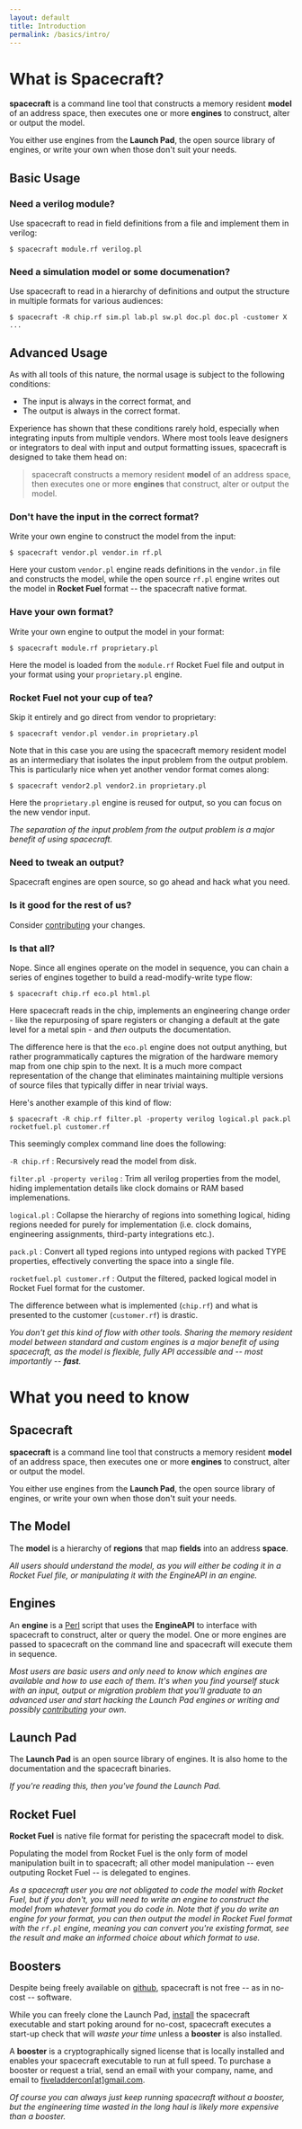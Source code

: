 ```yaml
---
layout: default
title: Introduction
permalink: /basics/intro/
---
```


[contributing]: contribute/
[contribute]:   contribute/


What is Spacecraft?
===================

**spacecraft** is a command line tool that constructs a memory resident **model** 
of an address space, then executes one or more **engines** to construct, alter or 
output the model.

You either use engines from the **Launch Pad**, the open source library of engines,
or write your own when those don't suit your needs.


Basic Usage
-----------

### Need a verilog module?

Use spacecraft to read in field definitions from a file and implement them in 
verilog:

```
$ spacecraft module.rf verilog.pl
```

### Need a simulation model or some documenation?

Use spacecraft to read in a hierarchy of definitions and output the structure
in multiple formats for various audiences:

```
$ spacecraft -R chip.rf sim.pl lab.pl sw.pl doc.pl doc.pl -customer X ...
```


Advanced Usage
--------------

As with all tools of this nature, the normal usage is subject to the 
following conditions:

*  The input is always in the correct format, and
*  The output is always in the correct format.

Experience has shown that these conditions rarely hold, especially when
integrating inputs from multiple vendors.  Where most tools leave designers or
integrators to deal with input and output formatting issues, spacecraft is 
designed to take them head on:

> spacecraft constructs a memory resident **model** of an address space, then 
> executes one or more **engines** that construct, alter or output the model.


### Don't have the input in the correct format?

Write your own engine to construct the model from the input:

```
$ spacecraft vendor.pl vendor.in rf.pl
```

Here your custom `vendor.pl` engine reads definitions in the `vendor.in` file
and constructs the model, while the open source `rf.pl` engine writes out the 
model in **Rocket Fuel** format -- the spacecraft native format.


### Have your own format?

Write your own engine to output the model in your format:

```
$ spacecraft module.rf proprietary.pl
```

Here the model is loaded from the `module.rf` Rocket Fuel file and output in
your format using your `proprietary.pl` engine.


### Rocket Fuel not your cup of tea?

Skip it entirely and go direct from vendor to proprietary:

```
$ spacecraft vendor.pl vendor.in proprietary.pl
```

Note that in this case you are using the spacecraft memory resident model as an 
intermediary that isolates the input problem from the output problem.  This is 
particularly nice when yet another vendor format comes along:

```
$ spacecraft vendor2.pl vendor2.in proprietary.pl
```

Here the `proprietary.pl` engine is reused for output, so you can focus on the 
new vendor input.

*The separation of the input problem from the output problem is a major
benefit of using spacecraft.*


### Need to tweak an output?

Spacecraft engines are open source, so go ahead and hack what you need.


### Is it good for the rest of us?  

Consider [contributing](/contribute) your changes.


### Is that all?

Nope.  Since all engines operate on the model in sequence, you can chain a 
series of engines together to build a read-modify-write type flow:

```
$ spacecraft chip.rf eco.pl html.pl
```

Here spacecraft reads in the chip, implements an engineering change order - like 
the repurposing of spare registers or changing a default at the gate level for a 
metal spin - and *then* outputs the documentation.

The difference here is that the `eco.pl` engine does not output anything, but 
rather programmatically captures the migration of the hardware memory map from 
one chip spin to the next.  It is a much more compact representation of the 
change that eliminates maintaining multiple versions of source files that
typically differ in near trivial ways.


Here's another example of this kind of flow:

```
$ spacecraft -R chip.rf filter.pl -property verilog logical.pl pack.pl rocketfuel.pl customer.rf
```

This seemingly complex command line does the following:

`-R chip.rf` 
	: Recursively read the model from disk.

`filter.pl -property verilog`
	: Trim all verilog properties from the model, hiding implementation details
	  like clock domains or RAM based implemenations.

`logical.pl`
    : Collapse the hierarchy of regions into something logical, hiding 
      regions needed for purely for implementation (i.e. clock domains, 
      engineering assignments, third-party integrations etc.).

`pack.pl`
	: Convert all typed regions into untyped regions with packed TYPE properties,
	  effectively converting the space into a single file.

`rocketfuel.pl customer.rf`
	: Output the filtered, packed logical model in Rocket Fuel format for the
	  customer.  

The difference between what is implemented (`chip.rf`) and what is presented
to the customer (`customer.rf`) is drastic.

*You don't get this kind of flow with other tools.  Sharing the memory resident
model between standard and custom engines is a major benefit of using spacecraft,
as the model is flexible, fully API accessible and -- most importantly -- 
**fast**.*


What you need to know
=====================

Spacecraft
----------

**spacecraft** is a command line tool that constructs a memory resident **model** 
of an address space, then executes one or more **engines** to construct, alter or 
output the model.

You either use engines from the **Launch Pad**, the open source library of engines,
or write your own when those don't suit your needs.


The Model
---------

The **model** is a hierarchy of **regions** that map **fields** into an address 
**space**.

*All users should understand the model, as you will either be coding it in a
Rocket Fuel file, or manipulating it with the EngineAPI in an engine.*


Engines
-------

An **engine** is a [Perl](http://www.perl.org) script that uses the **EngineAPI** 
to interface with spacecraft to construct, alter or query the model.  One or 
more engines are passed to spacecraft on the command line and spacecraft will 
execute them in sequence.

*Most users are basic users and only need to know which engines are available 
and how to use each of them.  It's when you find yourself stuck with an 
input, output or migration problem that you'll graduate to an advanced user and 
start hacking the Launch Pad engines or writing and possibly 
[contributing](/contribute) your own.*


Launch Pad
----------

The **Launch Pad** is an open source library of engines.  It is also home to the 
documentation and the spacecraft binaries.

*If you're reading this, then you've found the Launch Pad.*


Rocket Fuel
-----------

**Rocket Fuel** is native file format for peristing the spacecraft model to 
disk.

Populating the model from Rocket Fuel is the only form of model manipulation 
built in to spacecraft; all other model manipulation -- even outputing Rocket 
Fuel -- is delegated to engines.

*As a spacecraft user you are not obligated to code the model with Rocket Fuel, 
but if you don't, you will need to write an engine to construct the model from 
whatever format you do code in.  Note that if you do write an engine for your 
format, you can then output the model in Rocket Fuel format with the `rf.pl` 
engine, meaning you can convert you're existing format, see the result and make 
an informed choice about which format to use.*


Boosters
--------

Despite being freely available on [github](https://github.com/fiveladdercon/launchpad),
spacecraft is not free -- as in no-cost -- software.

While you can freely clone the Launch Pad, [install](/basics/install) the 
spacecraft executable and start poking around for no-cost, spacecraft executes 
a start-up check that will *waste your time* unless a **booster** is also 
installed.

A **booster** is a cryptographically signed license that is locally installed and 
enables your spacecraft executable to run at full speed. To purchase a booster 
or request a trial, send an email with your company, name, and email to 
<u>fiveladdercon[at]gmail.com</u>.

*Of course you can always just keep running spacecraft without a booster, but the
engineering time wasted in the long haul is likely more expensive than a booster.*
